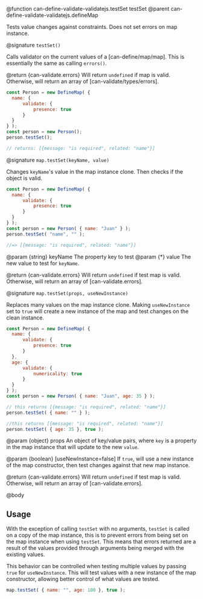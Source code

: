 @function can-define-validate-validatejs.testSet testSet
@parent can-define-validate-validatejs.defineMap

Tests value changes against constraints. Does not set errors on map instance.

@signature `testSet()`

  Calls validator on the current values of a [can-define/map/map]. This is essentially the same as
  calling `errors()`.

  @return {can-validate.errors} Will return `undefined` if map is valid.
  Otherwise, will return an array of [can-validate/types/errors].

  ```js
const Person = new DefineMap( {
	name: {
		validate: {
			presence: true
		}
	}
} );
const person = new Person();
person.testSet();

// returns: [{message: "is required", related: "name"}]
```

@signature `map.testSet(keyName, value)`

  Changes `keyName`'s value in the map instance clone. Then checks if the object is valid.
  ```js
const Person = new DefineMap( {
	name: {
		validate: {
			presence: true
		}
	}
} );
const person = new Person( { name: "Juan" } );
person.testSet( "name", "" );

//=> [{message: "is required", related: "name"}]
```

  @param {string} keyName The property key to test
  @param {*} value The new value to test for `keyName`.

  @return {can-validate.errors} Will return `undefined` if test map is valid.
  Otherwise, will return an array of [can-validate.errors].

@signature `map.testSet(props, useNewInstance)`

  Replaces many values on the map instance clone. Making `useNewInstance` set to
  `true` will create a new instance of the map and test changes on the clean instance.

  ```js
const Person = new DefineMap( {
	name: {
		validate: {
			presence: true
		}
	},
	age: {
		validate: {
			numericality: true
		}
	}
} );
const person = new Person( { name: "Juan", age: 35 } );

// this returns [{message: "is required", related: "name"}]
person.testSet( { name: "" } );

//this returns [{message: "is required", related: "name"}]
person.testSet( { age: 35 }, true );
```

  @param {object} props An object of key/value pairs, where `key` is a property in
  the map instance that will update to the new `value`.

  @param {boolean} [useNewInstance=false] If `true`, will use a new instance of the
  map constructor, then test changes against that new map instance.

  @return {can-validate.errors} Will return `undefined` if test map is valid.
  Otherwise, will return an array of [can-validate.errors].

@body

## Usage

With the exception of calling `testSet` with no arguments, `testSet` is called on a copy of the map instance, this is to prevent errors from
being set on the map instance when using `testSet`. This means that errors returned are a result of the values provided through arguments being merged with the existing values.

This behavior can be controlled when testing multiple values by passing `true` for `useNewInstance`. This will test values with a new instance of the map constructor, allowing better control of what values are tested.

```js
map.testSet( { name: "", age: 100 }, true );
```
